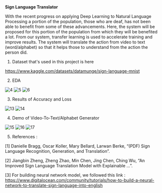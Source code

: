 **Sign Language Translator**

With the recent progress on applying Deep Learning to Natural Language Processing a portion of the population, those who are deaf, has not been able to benefit from some of these advancements. Here, the system will be proposed for this portion of the population from which they will be benefited a lot. From our system, transfer learning is used to accelerate training and improve results. The system will translate the action from video to text (word/alphabet) so that it helps those to understand from the action the person did.

1) Dataset that's used in this project is here

https://www.kaggle.com/datasets/datamunge/sign-language-mnist

2) EDA 

![4](https://user-images.githubusercontent.com/66385142/162827016-09a2ed5b-1d4a-440b-8569-7bc1a94a8cbc.PNG)
![5](https://user-images.githubusercontent.com/66385142/162827083-97504b06-94fd-4735-9fc9-33ddf58f0366.PNG)
![6](https://user-images.githubusercontent.com/66385142/162827384-60af804c-e646-483f-b245-7e058da1ca26.PNG)

3) Results of Accuracy and Loss

![13](https://user-images.githubusercontent.com/66385142/162827700-e4b0739f-f4e3-4437-b842-e55faaa9cf1b.PNG)
![14](https://user-images.githubusercontent.com/66385142/162827647-9a997f21-c45b-45e9-9eab-0e04c3f353d7.PNG)

4) Demo of Video-To-Text/Alphabet Generator

![15](https://user-images.githubusercontent.com/66385142/162827900-093593f2-3786-4e8c-a670-c5bd1649aaa4.PNG)
![16](https://user-images.githubusercontent.com/66385142/162827908-caccc55f-c353-4e26-812b-5ce182e3b487.PNG)
![17](https://user-images.githubusercontent.com/66385142/162827926-210f3a7b-0146-463f-aba2-2fc7d093783a.PNG)

5) References :

[1] Danielle Bragg, Oscar Koller, Mary Bellard, Larwan Berke, “(PDF) Sign Language Recognition, Generation, and Translation”.

[2] Jiangbin Zheng, Zheng Zhao, Min Chen, Jing Chen, Ching Wu, “An Improved Sign Language Translation Model with Explainable ...”.

[3] For building neural network model, we followed this link :
https://www.digitalocean.com/community/tutorials/how-to-build-a-neural-network-to-translate-sign-language-into-english


